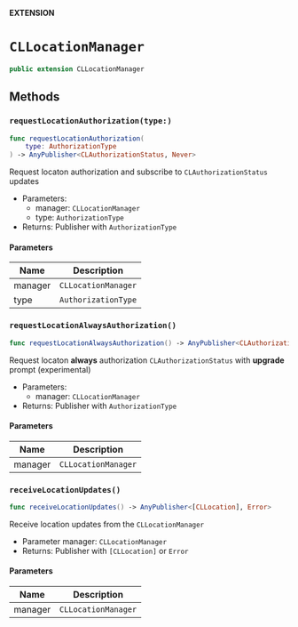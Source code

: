 **EXTENSION**

# `CLLocationManager`
```swift
public extension CLLocationManager
```

## Methods
### `requestLocationAuthorization(type:)`

```swift
func requestLocationAuthorization(
    type: AuthorizationType
) -> AnyPublisher<CLAuthorizationStatus, Never>
```

Request locaton authorization and subscribe to `CLAuthorizationStatus` updates
- Parameters:
  - manager: `CLLocationManager`
  - type: `AuthorizationType`
- Returns: Publisher with `AuthorizationType`

#### Parameters

| Name | Description |
| ---- | ----------- |
| manager | `CLLocationManager` |
| type | `AuthorizationType` |

### `requestLocationAlwaysAuthorization()`

```swift
func requestLocationAlwaysAuthorization() -> AnyPublisher<CLAuthorizationStatus, Never>
```

Request locaton **always** authorization `CLAuthorizationStatus` with **upgrade** prompt (experimental)
- Parameters:
  - manager: `CLLocationManager`
- Returns: Publisher with `AuthorizationType`

#### Parameters

| Name | Description |
| ---- | ----------- |
| manager | `CLLocationManager` |

### `receiveLocationUpdates()`

```swift
func receiveLocationUpdates() -> AnyPublisher<[CLLocation], Error>
```

Receive location updates from the `CLLocationManager`
- Parameter manager: `CLLocationManager`
- Returns: Publisher with `[CLLocation]` or `Error`

#### Parameters

| Name | Description |
| ---- | ----------- |
| manager | `CLLocationManager` |